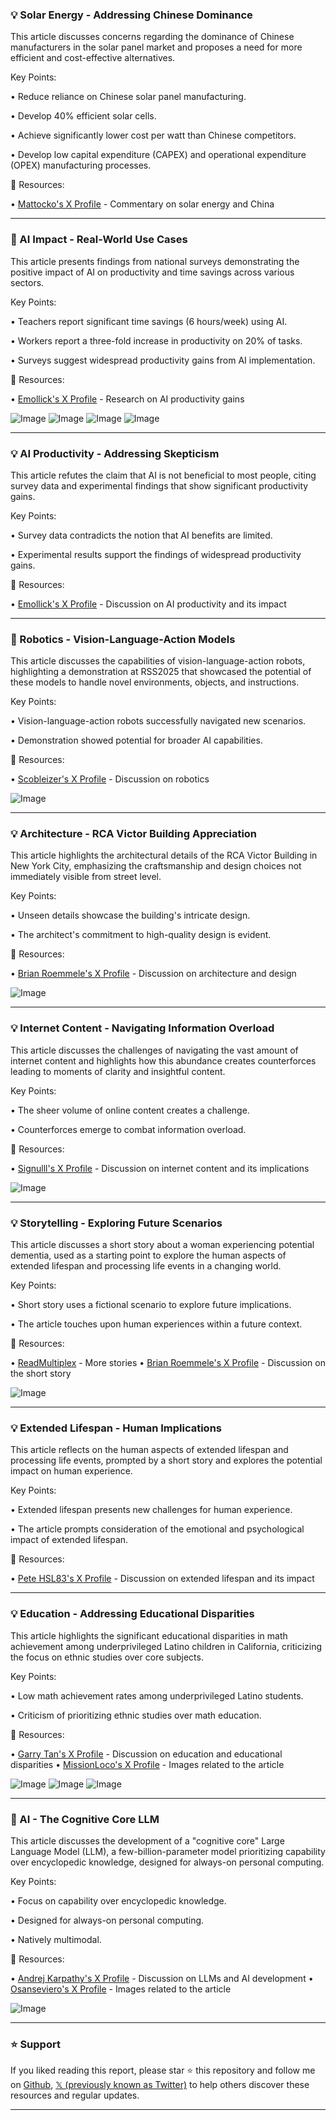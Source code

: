 ### 💡 Solar Energy - Addressing Chinese Dominance

This article discusses concerns regarding the dominance of Chinese manufacturers in the solar panel market and proposes a need for more efficient and cost-effective alternatives.

Key Points:

•  Reduce reliance on Chinese solar panel manufacturing.


•  Develop 40% efficient solar cells.


•  Achieve significantly lower cost per watt than Chinese competitors.


•  Develop low capital expenditure (CAPEX) and operational expenditure (OPEX) manufacturing processes.


🔗 Resources:

• [Mattocko's X Profile](https://x.com/mattocko) - Commentary on solar energy and China


---

### 🤖 AI Impact - Real-World Use Cases

This article presents findings from national surveys demonstrating the positive impact of AI on productivity and time savings across various sectors.

Key Points:

• Teachers report significant time savings (6 hours/week) using AI.


• Workers report a three-fold increase in productivity on 20% of tasks.


•  Surveys suggest widespread productivity gains from AI implementation.



🔗 Resources:

• [Emollick's X Profile](https://x.com/emollick) - Research on AI productivity gains

![Image](https://pbs.twimg.com/media/GuqRBmyWcAAmoSg?format=jpg&name=small)
![Image](https://pbs.twimg.com/media/GuqRUYCX0AAW9Ip?format=jpg&name=360x360)
![Image](https://pbs.twimg.com/media/GuqSKViXkAAdRXy?format=jpg&name=360x360)
![Image](https://pbs.twimg.com/media/GuqSMkAWQAA0fru?format=jpg&name=small)


---

### 💡 AI Productivity - Addressing Skepticism

This article refutes the claim that AI is not beneficial to most people, citing survey data and experimental findings that show significant productivity gains.

Key Points:

• Survey data contradicts the notion that AI benefits are limited.


• Experimental results support the findings of widespread productivity gains.



🔗 Resources:

• [Emollick's X Profile](https://x.com/emollick) -  Discussion on AI productivity and its impact


---

### 🤖 Robotics - Vision-Language-Action Models

This article discusses the capabilities of vision-language-action robots, highlighting a demonstration at RSS2025 that showcased the potential of these models to handle novel environments, objects, and instructions.

Key Points:

•  Vision-language-action robots successfully navigated new scenarios.



•  Demonstration showed potential for broader AI capabilities.



🔗 Resources:

• [Scobleizer's X Profile](https://x.com/Scobleizer) - Discussion on robotics


![Image](https://pbs.twimg.com/amplify_video_thumb/1939021531025117184/img/CD2_sfyOABu4FpZL.jpg)

---

### 💡 Architecture - RCA Victor Building Appreciation

This article highlights the architectural details of the RCA Victor Building in New York City, emphasizing the craftsmanship and design choices not immediately visible from street level.

Key Points:

•  Unseen details showcase the building's intricate design.



• The architect's commitment to high-quality design is evident.



🔗 Resources:

• [Brian Roemmele's X Profile](https://x.com/BrianRoemmele) -  Discussion on architecture and design

![Image](https://pbs.twimg.com/media/GulRq3_XgAA4vvu?format=jpg&name=small)


---

### 💡 Internet Content -  Navigating Information Overload

This article discusses the challenges of navigating the vast amount of internet content and highlights how this abundance creates counterforces leading to moments of clarity and insightful content.

Key Points:

• The sheer volume of online content creates a challenge.



• Counterforces emerge to combat information overload.



🔗 Resources:

• [Signulll's X Profile](https://x.com/signulll) - Discussion on internet content and its implications

![Image](https://pbs.twimg.com/amplify_video_thumb/1939028771387957248/img/q8AMAU-ww4eZOvq3.jpg)


---

### 💡 Storytelling - Exploring Future Scenarios

This article discusses a short story about a woman experiencing potential dementia, used as a starting point to explore the human aspects of extended lifespan and processing life events in a changing world.

Key Points:

• Short story uses a fictional scenario to explore future implications.



• The article touches upon human experiences within a future context.



🔗 Resources:

• [ReadMultiplex](http://ReadMultiplex.com) - More stories
• [Brian Roemmele's X Profile](https://x.com/BrianRoemmele) -  Discussion on the short story

![Image](https://pbs.twimg.com/media/Gui60s4WYAAqgxr?format=jpg&name=small)


---

### 💡 Extended Lifespan - Human Implications

This article reflects on the human aspects of extended lifespan and processing life events, prompted by a short story and explores the potential impact on human experience.

Key Points:

•  Extended lifespan presents new challenges for human experience.


•  The article prompts consideration of the emotional and psychological impact of extended lifespan.



🔗 Resources:

• [Pete HSL83's X Profile](https://x.com/Pete_HSL83) -  Discussion on extended lifespan and its impact


---

### 💡 Education - Addressing Educational Disparities

This article highlights the significant educational disparities in math achievement among underprivileged Latino children in California, criticizing the focus on ethnic studies over core subjects.

Key Points:

• Low math achievement rates among underprivileged Latino students.


•  Criticism of prioritizing ethnic studies over math education.



🔗 Resources:

• [Garry Tan's X Profile](https://x.com/garrytan) - Discussion on education and educational disparities
• [MissionLoco's X Profile](https://x.com/MissionLoco) - Images related to the article


![Image](https://pbs.twimg.com/media/Guiu0zvWUAAIQik?format=jpg&name=small)
![Image](https://pbs.twimg.com/media/Guiu0z6WsAAQ71E?format=jpg&name=small)
![Image](https://pbs.twimg.com/media/Guiu0zvXUAEmRIl?format=jpg&name=small)


---

### 🚀 AI - The Cognitive Core LLM

This article discusses the development of a "cognitive core" Large Language Model (LLM), a few-billion-parameter model prioritizing capability over encyclopedic knowledge, designed for always-on personal computing.


Key Points:

•  Focus on capability over encyclopedic knowledge.


•  Designed for always-on personal computing.


•  Natively multimodal.



🔗 Resources:

• [Andrej Karpathy's X Profile](https://x.com/karpathy) -  Discussion on LLMs and AI development
• [Osanseviero's X Profile](https://x.com/osanseviero) - Images related to the article

![Image](https://pbs.twimg.com/media/GuYiq92WUAAHs6P?format=jpg&name=small)


---

### ⭐️ Support

If you liked reading this report, please star ⭐️ this repository and follow me on [Github](https://github.com/Drix10), [𝕏 (previously known as Twitter)](https://x.com/DRIX_10_) to help others discover these resources and regular updates.

---